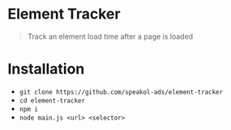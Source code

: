 Element Tracker
===============
> Track an element load time after a page is loaded

Installation
============
- `git clone https://github.com/speakol-ads/element-tracker`
- `cd element-tracker`
- `npm i`
- `node main.js <url> <selector>`
